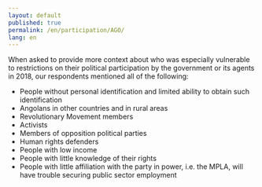 ```yaml
---
layout: default
published: true
permalink: /en/participation/AGO/
lang: en
---
```


When asked to provide more context about who was especially vulnerable to restrictions on their political participation by the government or its agents in 2018, our respondents mentioned all of the following:
-	People without personal identification and limited ability to obtain such identification
-	Angolans in other countries and in rural areas
-	Revolutionary Movement members
-	Activists
-	Members of opposition political parties
-	Human rights defenders
-	People with low income
-	People with little knowledge of their rights
-	People with little affiliation with the party in power, i.e. the MPLA, will have trouble securing public sector employment

